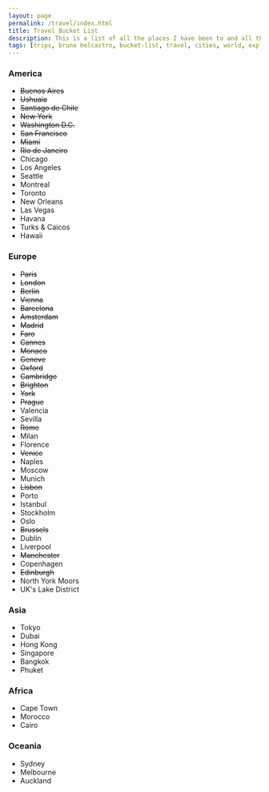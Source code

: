 ```yaml
---
layout: page
permalink: /travel/index.html
title: Travel Bucket List
description: This is a list of all the places I have been to and all the places I want to visit.
tags: [trips, bruno belcastro, bucket-list, travel, cities, world, explore]
---
```


### America

* ~~Buenos Aires~~
* ~~Ushuaia~~
* ~~Santiago de Chile~~
* ~~New York~~
* ~~Washington D.C.~~
* ~~San Francisco~~
* ~~Miami~~
* ~~Rio de Janeiro~~
* Chicago
* Los Angeles
* Seattle
* Montreal
* Toronto
* New Orleans
* Las Vegas
* Havana
* Turks & Caicos
* Hawaii

### Europe

* ~~Paris~~
* ~~London~~
* ~~Berlin~~
* ~~Vienna~~
* ~~Barcelona~~
* ~~Amsterdam~~
* ~~Madrid~~
* ~~Faro~~
* ~~Cannes~~
* ~~Monaco~~
* ~~Geneve~~
* ~~Oxford~~
* ~~Cambridge~~
* ~~Brighton~~
* ~~York~~
* ~~Prague~~
* Valencia
* Sevilla
* ~~Rome~~
* Milan
* Florence
* ~~Venice~~
* Naples
* Moscow
* Munich
* ~~Lisbon~~
* Porto
* Istanbul
* Stockholm
* Oslo
* ~~Brussels~~
* Dublin
* Liverpool
* ~~Manchester~~
* Copenhagen
* ~~Edinburgh~~
* North York Moors
* UK's Lake District

### Asia

* Tokyo
* Dubai
* Hong Kong
* Singapore
* Bangkok
* Phuket

### Africa

* Cape Town
* Morocco
* Cairo

### Oceania

* Sydney
* Melbourne
* Auckland